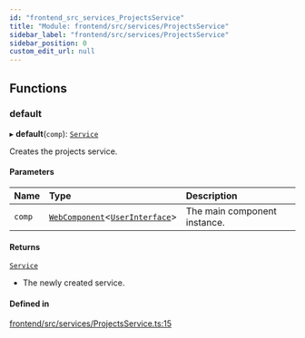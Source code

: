 ```yaml
---
id: "frontend_src_services_ProjectsService"
title: "Module: frontend/src/services/ProjectsService"
sidebar_label: "frontend/src/services/ProjectsService"
sidebar_position: 0
custom_edit_url: null
---
```


## Functions

### default

▸ **default**(`comp`): [`Service`](../classes/common_web_services_Service.Service.md)

Creates the projects service.

#### Parameters

| Name | Type | Description |
| :------ | :------ | :------ |
| `comp` | [`WebComponent`](../classes/common_web_component_WebComponent.WebComponent.md)<[`UserInterface`](../classes/common_web_ui_UserInterface.UserInterface.md)\> | The main component instance. |

#### Returns

[`Service`](../classes/common_web_services_Service.Service.md)

- The newly created service.

#### Defined in

[frontend/src/services/ProjectsService.ts:15](https://github.com/Soroush9978/rds-ng/blob/9a997cb/src/frontend/src/services/ProjectsService.ts#L15)
